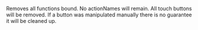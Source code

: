 Removes all functions bound. No actionNames will remain. All touch buttons will be removed. If a button was manipulated manually there is no guarantee it will be cleaned up.